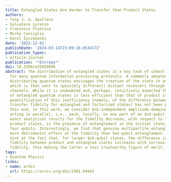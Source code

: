 ```yaml
---
title: Entangled States Are Harder to Transfer than Product States
authors:
- Tony J. G. Apollaro
- Salvatore Lorenzo
- Francesco Plastina
- Mirko Consiglio
- Karol Życzkowski
date: '2022-12-01'
publishDate: '2024-03-14T23:09:10.053417Z'
publication_types:
- article-journal
publication: '*Entropy*'
doi: 10.3390/e25010046
abstract: The distribution of entangled states is a key task of utmost importance
  for many quantum information processing protocols. A commonly adopted setup for
  distributing quantum states envisages the creation of the state in one location,
  which is then sent to (possibly different) distant receivers through some quantum
  channels. While it is undoubted and, perhaps, intuitively expected that the distribution
  of entangled quantum states is less efficient than that of product states, a thorough
  quantification of this inefficiency (namely, of the difference between the quantum-state
  transfer fidelity for entangled and factorized states) has not been performed. To
  this end, in this work, we consider $n$-independent amplitude-damping channels,
  acting in parallel, i.e., each, locally, on one part of an $n$-qubit state. We derive
  exact analytical results for the fidelity decrease, with respect to the case of
  product states, in the presence of entanglement in the initial state, for up to
  four qubits. Interestingly, we find that genuine multipartite entanglement has a
  more detrimental effect on the fidelity than two-qubit entanglement. Our results
  hint at the fact that, for larger $n$-qubit states, the difference in the average
  fidelity between product and entangled states increases with increasing single-qubit
  fidelity, thus making the latter a less trustworthy figure of merit.
tags:
- Quantum Physics
links:
- name: arXiv
  url: https://arxiv.org/abs/2301.04443
---
```

